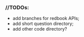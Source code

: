 ### //TODOs:
- add branches for redbook APIs;
- add short question directory;
- add other code directory?

